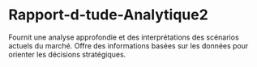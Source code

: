 # Rapport-d-tude-Analytique2
Fournit une analyse approfondie et des interprétations des scénarios actuels du marché. Offre des informations basées sur les données pour orienter les décisions stratégiques.
